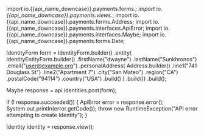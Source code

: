 import io.{{api_name_downcase}}.payments.forms.*;
import io.{{api_name_downcase}}.payments.views.*;
import io.{{api_name_downcase}}.payments.forms.Address;
import io.{{api_name_downcase}}.payments.interfaces.ApiError;
import io.{{api_name_downcase}}.payments.interfaces.Maybe;
import io.{{api_name_downcase}}.payments.forms.Date;


IdentityForm form = IdentityForm.builder()
    .entity(
    IdentityEntityForm.builder()
        .firstName("dwayne")
        .lastName("Sunkhronos")
        .email("user@example.org")
        .personalAddress(
            Address.builder()
                .line1("741 Douglass St")
                .line2("Apartment 7")
                .city("San Mateo")
                .region("CA")
                .postalCode("94114")
                .country("USA")
                .build()
        )
        .build())
      .build();

Maybe<Identity> response = api.identities.post(form);

if (! response.succeeded()) {
    ApiError error = response.error();
    System.out.println(error.getCode());
    throw new RuntimeException("API error attempting to create Identity");
}

Identity identity = response.view();
